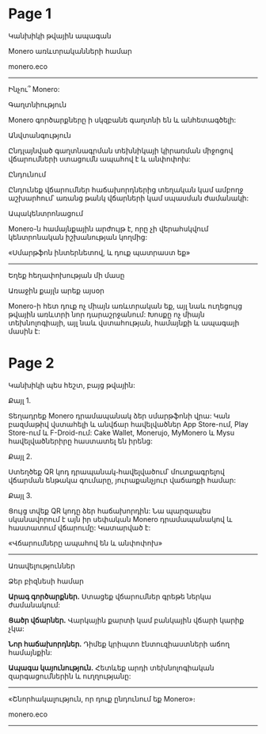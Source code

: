 # Page 1

Կանխիկի թվային ապագան

Monero առևտրականների համար

monero.eco

---

Ինչու՞ Monero:

Գաղտնիություն

Monero գործարքները ի սկզբանե գաղտնի են և անհետագծելի:

Անվտանգություն

Ընդլայնված գաղտնագրման տեխնիկայի կիրառման միջոցով վճարումների ստացումն ապահով է և անփոփոխ:

Ընդունում

Ընդունեք վճարումներ հաճախորդներից տեղական կամ ամբողջ աշխարհում՝ առանց թանկ վճարների կամ սպասման ժամանակի:

Ապակենտրոնացում

Monero-ն համայնքային արժույթ է, որը չի վերահսկվում կենտրոնական իշխանության կողմից:

«Սմարթֆոն ինտերնետով, և դուք պատրաստ եք»

---

Եղեք հեղափոխության մի մասը

Առաջին քայլն արեք այսօր

Monero-ի հետ դուք ոչ միայն առևտրական եք, այլ նաև ուղեցույց թվային առևտրի նոր դարաշրջանում: Խոսքը ոչ միայն տեխնոլոգիայի, այլ նաև վստահության, համայնքի և ապագայի մասին է:

# Page 2

Կանխիկի պես հեշտ, բայց թվային:

Քայլ 1.

Տեղադրեք Monero դրամապանակ ձեր սմարթֆոնի վրա: Կան բազմաթիվ վստահելի և անվճար հավելվածներ App Store-ում, Play Store-ում և F-Droid-ում: Cake Wallet, Monerujo, MyMonero և Mysu հավելվածներիրը հաստատել են իրենց:

Քայլ 2.

Ստեղծեք QR կոդ դրապանակ֊հավելվածում՝ մուտքագրելով վճարման ենթակա գումարը, յուրաքանչյուր վաճառքի համար:

Քայլ 3.

Ցույց տվեք QR կոդը ձեր հաճախորդին: Նա պարզապես սկանավորում է այն իր սեփական Monero դրամապանակով և հաստատում վճարումը: Կատարված է:

«Վճարումները ապահով են և անփոփոխ»

---

Առավելություններ

Ձեր բիզնեսի համար

**Արագ գործարքներ.** Ստացեք վճարումներ գրեթե ներկա ժամանակում:

**Ցածր վճարներ.** Վարկային քարտի կամ բանկային վճարի կարիք չկա:

**Նոր հաճախորդներ.** Դիմեք կրիպտո էնտուզիաստների աճող համայնքին:

**Ապագա կայունություն.** Հետևեք արդի տեխնոլոգիական զարգացումներին և ուղղությանը:

---

«Շնորհակալություն,
որ դուք ընդունում եք Monero»։

monero.eco

---
